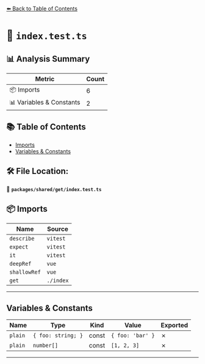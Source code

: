 [⬅️ Back to Table of Contents](../../../index.md)

# 📄 `index.test.ts`

## 📊 Analysis Summary

| Metric | Count |
|--------|-------|
| 📦 Imports | 6 |
| 📊 Variables & Constants | 2 |

## 📚 Table of Contents

- [Imports](#imports)
- [Variables & Constants](#variables-constants)

## 🛠️ File Location:
📂 **`packages/shared/get/index.test.ts`**

## 📦 Imports

| Name | Source |
|------|--------|
| `describe` | `vitest` |
| `expect` | `vitest` |
| `it` | `vitest` |
| `deepRef` | `vue` |
| `shallowRef` | `vue` |
| `get` | `./index` |


---

## Variables & Constants

| Name | Type | Kind | Value | Exported |
|------|------|------|-------|----------|
| `plain` | `{ foo: string; }` | const | `{ foo: 'bar' }` | ✗ |
| `plain` | `number[]` | const | `[1, 2, 3]` | ✗ |


---